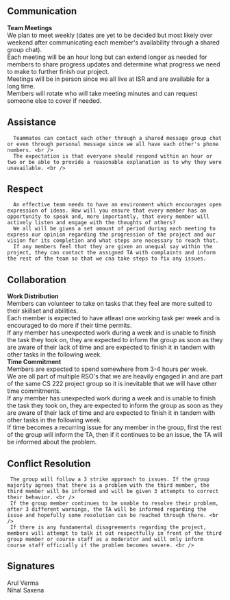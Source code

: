 ## **Communication**
   **Team Meetings** <br />
       We plan to meet weekly (dates are yet to be decided but most likely over weekend after communicating each member's availability through a shared group chat). <br />
       Each meeting will be an hour long but can extend longer as needed for members to share progress updates and determine what progress we need to make to further finish our project. <br />
       Meetings will be in person since we all live at ISR and are available for a long time. <br />
       Members will rotate who will take meeting minutes and can request someone else to cover if needed. <br />

## **Assistance**
      Teammates can contact each other through a shared message group chat or even through personal message since we all have each other's phone numbers. <br />
      The expectation is that everyone should respond within an hour or two or be able to provide a reasonable explanation as to why they were unavailable. <br />

## **Respect**
      An effective team needs to have an environment which encourages open expression of ideas. How will you ensure that every member has an opportunity to speak and, more importantly, that every member will actively listen and engage with the thoughts of others?
      We all will be given a set amount of period during each meeting to express our opinion regarding the progression of the project and our vision for its completion and what steps are necessary to reach that.
      If any members feel that they are given an unequal say within the project, they can contact the assigned TA with complaints and inform the rest of the team so that we cna take steps to fix any issues.

## **Collaboration**
   **Work Distribution** <br />
           Members can volunteer to take on tasks that they feel are more suited to their skillset and abilities. <br />
           Each member is expected to have atleast one working task per week and is encouraged to do more if their time permits. <br />
           If any member has unexpected work during a week and is unable to finish the task they took on, they are expected to inform the group as soon as they are aware of their lack of time and are expected to finish it in tandem with other tasks in the following week. <br />
  **Time Commitment** <br />
           Members are expected to spend somewhere from 3-4 hours per week. <br />
           We are all part of multiple RSO's that we are heavily engaged in and are part of the same CS 222 project group so it is inevitable that we will have other time commitments. <br />
           If any member has unexpected work during a week and is unable to finish the task they took on, they are expected to inform the group as soon as they are aware of their lack of time and are expected to finish it in tandem with other tasks in the following week. <br />
           If time becomes a recurring issue for any member in the group, first the rest of the group will inform the TA, then if it continues to be an issue, the TA will be informed about the problem. <br />
           
## **Conflict Resolution**
     The group will follow a 3 strike approach to issues. If the group majority agrees that there is a problem with the third member, the third member will be informed and will be given 3 attempts to correct their behavior. <br />
     If the group member continues to be unable to resolve their problem, after 3 different warnings, the TA will be informed regarding the issue and hopefully some resolution can be reached through there. <br />
     If there is any fundamental disagreements regarding the project, members will attempt to talk it out respectfully in front of the third group member or course staff as a moderator and will only inform course staff officially if the problem becomes severe. <br />
          
## **Signatures**
  Arul Verma <br />
  Nihal Saxena <br />
